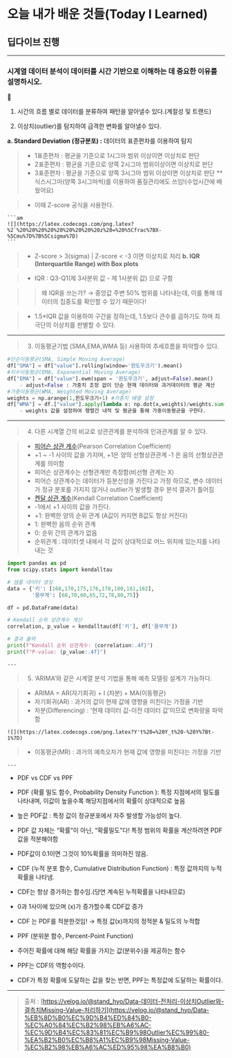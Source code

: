 # 오늘 내가 배운 것들(Today I Learned)
## 딥다이브 진행

--- 

### 시계열 데이터 분석이 데이터를 시간 기반으로 이해하는 데 중요한 이유를 설명하시오.
🤔

1. 시간의 흐름 별로 데이터를 분류하여 패턴을 알아낼수 있다.(계절성 및 트랜드)

2. 이상치(outlier)를 탐지하여 급격한 변화를 알아낼수 있다.

**a. Standard Deviation (정규분포) :** 데이터의 표준편차를 이용하여 탐지

> - 1표준편차 : 평균을 기준으로 1시그마 범위 이상이면 이상치로 판단
> - 2표준편차 : 평균을 기준으로 양쪽 2시그마 범위이상이면 이상치로 판단
> - 3표준편차 : 평균을 기준으로 양쪽 3시그마 범위 이상이면 이상치로 판단
    **식스시그마(양쪽 3시그마씩)를 이용하여 품질관리에도 쓰임!(수업시간에 배웠어요)

> - 이때 Z-score 공식을 사용한다.

    ```am
    ![](https://latex.codecogs.com/png.latex?%2`%20%20%20%20%20%20%20%20%20z%20=%20%5Cfrac%7BX-%5Cmu%7D%7B%5Csigma%7D)
    ```

> - Z-score > 3(sigma) | Z-score < -3 이면 이상치로 처리
> **b. IQR (Interquartile Range) with Box plots**

> - IQR : Q3-Q1(제 3사분위 값 - 제 1사분위 값) 으로 구함

>> 왜 IQR을 쓰는가? → 중앙값 주변 50% 범위를 나타내는데, 이를 통해 데이터의 집중도를 확인할 수 있기 때문이다!

> - 1.5*IQR 값을 이용하여 구간을 정하는데, 1.5보다 큰수를 곱하기도 하며 최극단의 이상치를 판별할 수 있다.

---

> 3. 이동평균기법 (SMA,EMA,WMA 등) 사용하여 추세흐름을 파악할수 있다.

```py
#단순이동평균(SMA, Simple Moving Average) 
df["SMA"] = df["value"].rolling(window='윈도우크기').mean()
#지수이동평균(EMA, Exponential Moving Average)
df["EMA"] = df["value"].ewm(span = '윈도우크기', adjust=False).mean()
    - adjust=False : 가중치 조정 없이 단순 현재 데이터와 과거데이터의 평균 계산
#가중이동평균(WMA, Weighted Moving Average)
weights = np.arange(1,윈도우크기+1) #가중치 배열 설정
df["WMA"] = df.["value"].apply(lambda x: np.dot(x,weights)/weights.sum(),raw=True)
    - weights 값을 설정하여 행렬간 내적 및 평균을 통해 가중이동평균을 구한다.
```

---

> 4. 다른 시계열 간의 비교로 상관관계를 분석하여 인과관계를 알 수 있다.

> - [피어슨 상관 계수](https://ko.wikipedia.org/wiki/%ED%94%BC%EC%96%B4%EC%8A%A8_%EC%83%81%EA%B4%80_%EA%B3%84%EC%88%98)(Pearson Correlation Coefficient)
> - +1 ~ -1 사이의 값을 가지며, +1은 양의 선형상관관계 -1 은 음의 선형상관관계를 의미함
> - 피어슨 상관계수는 선형관계만 측정함(비선형 관계는 X)
> - 피어슨 상관계수는 데이터가 등분산성을 가진다고 가정 하므로, 변수 데이터가 정규 분포를 가지지 않거나 outlier가 발생할 경우 분석 결과가 틀어짐
> - [켄달 상관 계수](https://en.wikipedia.org/wiki/Kendall_rank_correlation_coefficient)(Kendall Correlation Coefficient)
> - -1에서 +1 사이의 값을 가진다.
> - +1: 완벽한 양의 순위 관계 (A값이 커지면 B값도 항상 커진다)
> - 1: 완벽한 음의 순위 관계
> - 0: 순위 간의 관계가 없음
> - 순위관계 : 데이터셋 내에서 각 값이 상대적으로 어느 위치에 있는지를 나타내는 것

```python
import pandas as pd
from scipy.stats import kendalltau

# 샘플 데이터 생성
data = {'키': [168,170,175,176,178,180,181,182],
        '몸무게': [68,70,60,65,72,78,80,75]}

df = pd.DataFrame(data)

# Kendall 순위 상관계수 계산
correlation, p_value = kendalltau(df['키'], df['몸무게'])

# 결과 출력
print(f"Kendall 순위 상관계수: {correlation:.4f}")
print(f"P-value: {p_value:.4f}")
```

    ---

> 5. ‘ARIMA’와 같은 시계열 분석 기법을 통해 예측 모델링 설계가 가능하다.

> - ARIMA = AR(자기회귀) + I (차분) + MA(이동평균)
> - 자기회귀(AR) : 과거의 값이 현재 값에 영향을 미친다는 가정을 기반
> - 차분(Differencing) : ‘현재 데이터 값-이전 데이터 값’이므로 변화량을 파악함

    ![](https://latex.codecogs.com/png.latex?Y't%20=%20Y_t%20-%20Y%7Bt-1%7D)

> - 이동평균(MR) : 과거의 예측오차가 현재 값에 영향을 미친다는 가정을 기반

    ---

- PDF vs CDF vs PPF

- PDF (확률 밀도 함수, Probability Density Function ): 특정 지점에서의 밀도를 나타내며, 이값이 높을수록 해당지점에서의 확률이 상대적으로 높음

- 높은 PDF값 : 특정 값이 정규분포에서 자주 발생할 가능성이 높다.
- PDF 값 자체는 “확률”이 아닌, “확률밀도”다! 특정 범위의 확률을 계산하려면 PDF값을 적분해야함
- PDF값이 0.1이면 그것이 10%확률을 의미하진 않음.

- CDF (누적 분포 함수, Cumulative Distribution Function) : 특정 값까지의 누적확률을 나타냄.

- CDF는 항상 증가하는 함수임.(당연 계속된 누적확률을 나타내므로)
- 0과 1사이에 있으며 (x)가 증가할수록 CDF값 증가
- CDF 는 PDF를 적분한것임! → 특정 값(x)까지의 정적분 & 밀도의 누적합

- PPF (분위분 함수, Percent-Point Function)

- 주어진 확률에 대해 해당 확률을 가지는 값(분위수)을 제공하는 함수
- PPF는 CDF의 역함수이다.
- CDF가 특정 확률에 도달하는 값을 찾는 반면, PPF는 특정값에 도달하는 확률이다.

---

> 출처 : [https://velog.io/@stand_hyo/Data-데이터-전처리-이상치Outlier와-결측치Missing-Value-처리하기](https://velog.io/@stand_hyo/Data-%EB%8D%B0%EC%9D%B4%ED%84%B0-%EC%A0%84%EC%B2%98%EB%A6%AC-%EC%9D%B4%EC%83%81%EC%B9%98Outlier%EC%99%80-%EA%B2%B0%EC%B8%A1%EC%B9%98Missing-Value-%EC%B2%98%EB%A6%AC%ED%95%98%EA%B8%B0)